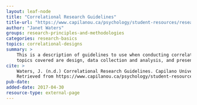 ```yaml
---
layout: leaf-node
title: "Correlational Research Guidelines"
title-url: "https://www.capilanou.ca/psychology/student-resources/research-guidelines/Correlational-Research-Guidelines/"
author: "Janet Waters"
groups: research-principles-and-methodologies
categories: research-basics
topics: correlational-designs
summary: >
    This is a description of guidelines to use when conducting correlational research. The
    topics covered are design, data collection and analysis, and presentation.
cite: >
    Waters, J. (n.d.) Correlational Research Guidelines. Capilano University.
    Retrieved from https://www.capilanou.ca/psychology/student-resources/research-guidelines/Correlational-Research-Guidelines/
pub-date:
added-date: 2017-04-30
resource-type: external-page
---
```


